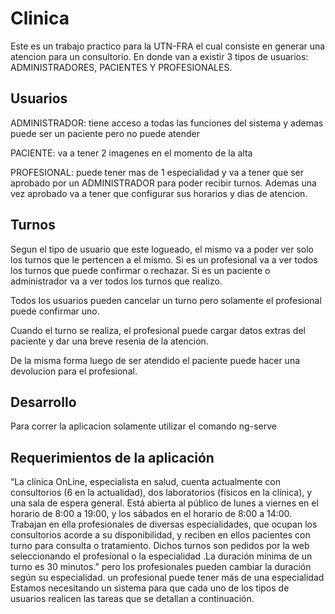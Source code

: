# Clinica

Este es un trabajo practico para la UTN-FRA el cual consiste en generar una atencion para un consultorio. En donde van a existir 3 tipos de usuarios: ADMINISTRADORES, PACIENTES Y PROFESIONALES.

## Usuarios
ADMINISTRADOR: tiene acceso a todas las funciones del sistema y ademas puede ser un paciente pero no puede atender

PACIENTE: va a tener 2 imagenes en el momento de la alta

PROFESIONAL: puede tener mas de 1 especialidad y va a tener que ser aprobado por un ADMINISTRADOR para poder recibir turnos. Ademas una vez aprobado va a tener que configurar sus horarios y dias de atencion.

## Turnos
Segun el tipo de usuario que este logueado, el mismo va a poder ver solo los turnos que le pertencen a el mismo. Si es un profesional va a ver todos los turnos que puede confirmar o rechazar. Si es un paciente o administrador va a ver todos los turnos que realizo.

Todos los usuarios pueden cancelar un turno pero solamente el profesional puede confirmar uno.

Cuando el turno se realiza, el profesional puede cargar datos extras del paciente y dar una breve resenia de la atencion.

De la misma forma luego de ser atendido el paciente puede hacer una devolucion para el profesional.


## Desarrollo

Para correr la aplicacion solamente utilizar el comando ng-serve

## Requerimientos de la aplicación

“La clínica OnLine, especialista en salud, cuenta
actualmente con consultorios (6 en la actualidad),
dos laboratorios (físicos en la clínica), y una sala
de espera general. Está abierta al público de lunes
a viernes en el horario de 8:00 a 19:00, y los
sábados en el horario de 8:00 a 14:00.
Trabajan en ella profesionales de diversas
especialidades, que ocupan los consultorios acorde a su disponibilidad, y reciben en ellos
pacientes con turno para consulta o tratamiento. Dichos turnos son pedidos por la web
seleccionando el profesional o la especialidad .La duración mínima de un turno es 30 minutos.”
pero los profesionales pueden cambiar la duración según su especialidad. un profesional puede
tener más de una especialidad
Estamos necesitando un sistema para que cada uno de los tipos de usuarios realicen las tareas
que se detallan a continuación.